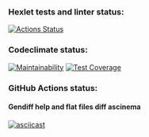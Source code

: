 ### Hexlet tests and linter status:
[![Actions Status](https://github.com/AndreyZhelezov/python-project-50/workflows/hexlet-check/badge.svg)](https://github.com/AndreyZhelezov/python-project-50/actions)

### Codeclimate status:
[![Maintainability](https://api.codeclimate.com/v1/badges/d1ebbf9863838d7f21e3/maintainability)](https://codeclimate.com/github/AndreyZhelezov/python-project-50/maintainability)
[![Test Coverage](https://api.codeclimate.com/v1/badges/d1ebbf9863838d7f21e3/test_coverage)](https://codeclimate.com/github/AndreyZhelezov/python-project-50/test_coverage)

### GitHub Actions status:


#### Gendiff help and flat files diff ascinema
[![asciicast](https://asciinema.org/a/Q0bV17eohH0Dkhl6CLI6aShTM.svg)](https://asciinema.org/a/Q0bV17eohH0Dkhl6CLI6aShTM)